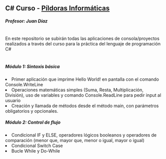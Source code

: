 # <h2>C# Curso - <a href="https://www.pildorasinformaticas.es/">Píldoras Informáticas</a></h2>
<h5>Profesor: Juan Díaz</h5>

#

<p>En este repositorio se subirán todas las aplicaciones de consola/proyectos realizados a través del curso para la práctica del lenguaje de programación C#</p>

#

<div>
  <h5>Módulo 1: Sintaxis básica</h5>
  <li>
    Primer aplicación que imprime Hello World! en pantalla con el comando Console.WriteLine
  </li>
  <li>
   Operaciones matemáticas simples (Suma, Resta, Multiplicación, División), uso de variables y comando Console.ReadLine para pedir input al usuario
  </li>
  <li>
    Creación y llamada de métodos desde el método main, con parámetros obligatorios y opcionales.
  </li>
</div>

<div>
  <h5>Módulo 2: Control de flujo</h5>
  <li>
    Condicional IF y ELSE, operadores lógicos booleanos y operadores de comparación (menor que, mayor que, menor o igual, mayor o igual)
  </li>
   <li>
    Condicional Switch Case
  </li>
  <li>
    Bucle While y Do-While
  </li>
</div>

